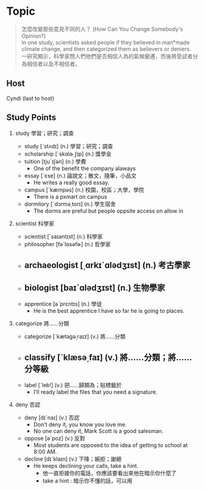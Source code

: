 # Topic

> 怎麼改變那些意見不同的人？ (How Can You Change Somebody's Opinion?) <br>
> In one study, scientists asked people if they believed in man*made climate change, and then categorized them as believers or deniers. <br>
> 一研究顯示，科學家問人們他們是否相信人為的氣候變遷，而後將受試者分為相信者以及不相信者。 <br>

## Host
Cyndi (last to host)

## Study Points

1. study  學習；研究；調查
    * study  [ˋstʌdɪ]  (n.)  學習；研究；調查
    * scholarship  [ˋskɑlɚ͵ʃɪp]  (n.)  獎學金
    * tuition  [tjuˋɪʃən]  (n.)  學費
        - One of the benefit the company alaways
    * essay  [ˋɛse]  (n.)  論說文；散文，隨筆，小品文
        - He writes a really good essay.
    * campus  [ˋkæmpəs]  (n.)  校園，校區；大學，學院
        - There is a pxmart on campus
    * dormitory  [ˋdɔrmə͵torɪ]  (n.)  學生宿舍
        - The dorms are preful but people oppsite access on allow in

2. scientist  科學家
    * scientist  [ˋsaɪəntɪst]  (n.)  科學家
    * philosopher  [fəˋlɑsəfɚ]  (n.)  哲學家
    * archaeologist  [͵ɑrkɪˋɑlədʒɪst]  (n.)  考古學家
        -
    * biologist  [baɪˋɑlədʒɪst]  (n.)  生物學家
        -
    * apprentice  [əˋprɛntɪs]  (n.)  學徒
        - He is the best apprentice I have so far he is going to places.

3. categorize  將……分類
    * categorize  [ˋkætəgə͵raɪz]  (v.)  將……分類
    * classify  [ˋklæsə͵faɪ]  (v.)  將……分類；將……分等級
        -
    * label  [ˋleb!]  (v.)  把……歸類為；貼標籤於
        - I'll ready label the files that you need a signature.

4. deny  否認
    * deny  [dɪˋnaɪ]  (v.)  否認
        - Don't deny it, you know you love me.
        - No one can deny it, Mark Scott is a good salesman.
    * oppose  [əˋpoz]  (v.)  反對
        - Most students are opposed to the idea of getting to school at 8:00 AM.
    * decline  [dɪˋklaɪn]  (v.)  下降；婉拒；謝絕
        - He keeps declining your calls, take a hint.
            + 他一直拒接你的電話，你應該要看出來他在暗示你什麼了
            + take a hint : 暗示你不懂的話，可以用

